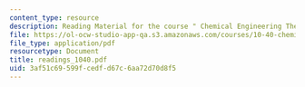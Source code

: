```yaml
---
content_type: resource
description: Reading Material for the course " Chemical Engineering Thermodynamics".
file: https://ol-ocw-studio-app-qa.s3.amazonaws.com/courses/10-40-chemical-engineering-thermodynamics-fall-2003/3af51c69599fcedfd67c6aa72d70d8f5_readings_1040.pdf
file_type: application/pdf
resourcetype: Document
title: readings_1040.pdf
uid: 3af51c69-599f-cedf-d67c-6aa72d70d8f5
---
```

